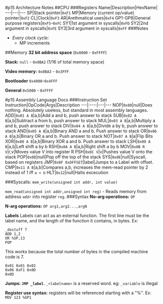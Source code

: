 
#p15 Architecture Notes
##CPU
###Registers
Name|Description|HexName|
---|---|---
SP|Stack pointer|`0xF1`
MP|Memory (current op/value) pointer|`0xF2`
CL|Clock|`0xF3`
AR|Arethmatical uses|`0xF4`
GP1-GP8|General purpose registers|`0xF5`-`0xFC`
SY1|1st argument in syscalls|`0xFD`
SY2|2nd argument in syscalls|`0xFE`
SY3|3rd argument in syscalls|`0xFF`
###Notes
- *Every clock cycle:*
    - MP increments

##Memory
**32 bit address space** (`0x0000` - `0xFFFF`)

**Stack:** `null` - `0x0BA2` (1/16 of total memory space)

**Video memory:** `0x0BA3` - `0x3FFF`

**Bootloader** `0x4000`-`0x4FFF`

**General** `0x5000` - `0xFFFF`

#p15 Assembly Language Docs
###Instruction Set
Instruction|OpCode|Args|Description
---|:---:|---|---
NOP|`0x00`|null|Does nothing. Absolutely useless, but standard in most assembly languages.
ADD|`0x01 A B`|a,b|Add a and b, push answer to stack
SUB|`0x02 A B`|a,b|Subtract a from b, push answer to stack
MUL|`0x03 A B`|a,b|Multiply a and b, push answer to stack
DIV|`0x04 A B`|a,b|Divide a by b, push answer to stack
AND|`0x05 A B`|a,b|Binary AND a and b. Push answer to stack
OR|`0x06 A B`|a,b|Binary OR a and b. Push answer to stack
NOT|`0x07 A B`|a|Flip Bits
XOR|`0x08 A B`|a,b|Binary XOR a and b. Push answer to stack
LSH|`0x09 A B`|a,b|Left shift a by b
RSH|`0x0A A B`|a,b|Right shift a by b
MOV|`0x0B R V`|r,v|Moves value V into register R
PSH|`0x0C V`|v|Pushes value V onto the stack
POP|`0x0D`|null|Pop off the top of the stack
SYS|`0x0E`|null|Syscall, based on registers
JMP|`0x0F 0xOFFSET`|label|Jumps to a Label with offset.
CMP|`0x11 A B`|a,b|Compares a,b, increases the mem-read pointer by 2 instead of 1 iff `a < b`
HLT|`0x12`|null|Halts excecution

###Syscalls:
```mem_write(unsigned int addr, int value)```

```mem_read(unsigned int addr,unsigned int reg)``` - Reads memory from address `addr` into register `reg`.
###Syntax
**No-arg operations:** `OP`

**N-arg operations:** `OP arg1,arg2...,argN`

**Labels** Labels can act as an external function. The first line must be the label name, and the length of the function it contains, in bytes. Ex:
```
_dostuff 7
ADD 1,2
OR %SP,13
POP
```

This works because the total number of bytes in the compiled machine code is 7.
```
0x01 0x01 0x02
0x06 0xF1 0x0D
0x0D
```

**Jumps: `JMP _label`**. `_<labelname>` is a reserved word. eg: `_variable` is illegal

**Register use syntax:** registers will be referenced starting with a "%". Ex: `MOV 123 %GP1`
